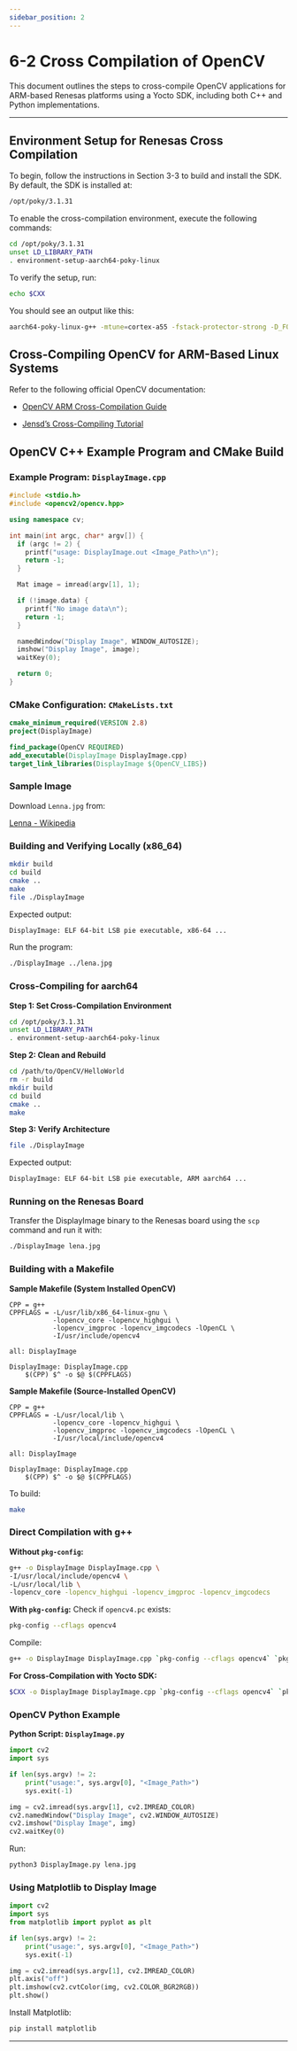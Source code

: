 ```yaml
---
sidebar_position: 2
---
```


# 6-2 Cross Compilation of OpenCV

This document outlines the steps to cross-compile OpenCV applications for ARM-based Renesas platforms using a Yocto SDK, including both C++ and Python implementations.

---

## Environment Setup for Renesas Cross Compilation
To begin, follow the instructions in Section 3-3 to build and install the SDK. By default, the SDK is installed at:

```bash
/opt/poky/3.1.31
```

To enable the cross-compilation environment, execute the following commands:

```bash
cd /opt/poky/3.1.31
unset LD_LIBRARY_PATH
. environment-setup-aarch64-poky-linux
```

To verify the setup, run:

```bash
echo $CXX
```

You should see an output like this:

```bash
aarch64-poky-linux-g++ -mtune=cortex-a55 -fstack-protector-strong -D_FORTIFY_SOURCE=2 ...
```

## Cross-Compiling OpenCV for ARM-Based Linux Systems
Refer to the following official OpenCV documentation:

- [OpenCV ARM Cross-Compilation Guide](https://docs.opencv.org/4.6.0/d0/d76/tutorial_arm_crosscompile_with_cmake.html)

- [Jensd’s Cross-Compiling Tutorial](https://jensd.be/1126/linux/cross-compiling-for-arm-or-aarch64-on-debian-or-ubuntu)

## OpenCV C++ Example Program and CMake Build
### Example Program: `DisplayImage.cpp`

```cpp
#include <stdio.h>
#include <opencv2/opencv.hpp>

using namespace cv;

int main(int argc, char* argv[]) {
  if (argc != 2) {
    printf("usage: DisplayImage.out <Image_Path>\n");
    return -1;
  }

  Mat image = imread(argv[1], 1);

  if (!image.data) {
    printf("No image data\n");
    return -1;
  }

  namedWindow("Display Image", WINDOW_AUTOSIZE);
  imshow("Display Image", image);
  waitKey(0);

  return 0;
}
```

### CMake Configuration: `CMakeLists.txt`

```cmake
cmake_minimum_required(VERSION 2.8)
project(DisplayImage)

find_package(OpenCV REQUIRED)
add_executable(DisplayImage DisplayImage.cpp)
target_link_libraries(DisplayImage ${OpenCV_LIBS})
```

### Sample Image
Download `Lenna.jpg` from:

[Lenna - Wikipedia](https://en.wikipedia.org/wiki/Lenna)

### Building and Verifying Locally (x86_64)

```bash
mkdir build
cd build
cmake ..
make
file ./DisplayImage
```

Expected output:

```bash
DisplayImage: ELF 64-bit LSB pie executable, x86-64 ...
```

Run the program:

```bash
./DisplayImage ../lena.jpg
```

### Cross-Compiling for aarch64
**Step 1: Set Cross-Compilation Environment**

```bash
cd /opt/poky/3.1.31
unset LD_LIBRARY_PATH
. environment-setup-aarch64-poky-linux
```

**Step 2: Clean and Rebuild**

```bash
cd /path/to/OpenCV/HelloWorld
rm -r build
mkdir build
cd build
cmake ..
make
```

**Step 3: Verify Architecture**

```bash
file ./DisplayImage
```

Expected output:

```bash
DisplayImage: ELF 64-bit LSB pie executable, ARM aarch64 ...
```

### Running on the Renesas Board
Transfer the DisplayImage binary to the Renesas board using the `scp` command and run it with:

```bash
./DisplayImage lena.jpg
```

### Building with a Makefile
**Sample Makefile (System Installed OpenCV)**

```make
CPP = g++
CPPFLAGS = -L/usr/lib/x86_64-linux-gnu \
           -lopencv_core -lopencv_highgui \
           -lopencv_imgproc -lopencv_imgcodecs -lOpenCL \
           -I/usr/include/opencv4

all: DisplayImage

DisplayImage: DisplayImage.cpp
	$(CPP) $^ -o $@ $(CPPFLAGS)
```

**Sample Makefile (Source-Installed OpenCV)**

```make
CPP = g++
CPPFLAGS = -L/usr/local/lib \
           -lopencv_core -lopencv_highgui \
           -lopencv_imgproc -lopencv_imgcodecs -lOpenCL \
           -I/usr/local/include/opencv4

all: DisplayImage

DisplayImage: DisplayImage.cpp
	$(CPP) $^ -o $@ $(CPPFLAGS)
```

To build:

```bash
make
```

### Direct Compilation with g++
**Without `pkg-config`:**

```bash
g++ -o DisplayImage DisplayImage.cpp \
-I/usr/local/include/opencv4 \
-L/usr/local/lib \
-lopencv_core -lopencv_highgui -lopencv_imgproc -lopencv_imgcodecs
```

**With `pkg-config`:**
Check if `opencv4.pc` exists:

```bash
pkg-config --cflags opencv4
```

Compile:

```bash
g++ -o DisplayImage DisplayImage.cpp `pkg-config --cflags opencv4` `pkg-config --libs opencv4`
```

**For Cross-Compilation with Yocto SDK:**

```bash
$CXX -o DisplayImage DisplayImage.cpp `pkg-config --cflags opencv4` `pkg-config --libs opencv4`
```

### OpenCV Python Example
**Python Script: `DisplayImage.py`**

```python
import cv2
import sys

if len(sys.argv) != 2:
    print("usage:", sys.argv[0], "<Image_Path>")
    sys.exit(-1)

img = cv2.imread(sys.argv[1], cv2.IMREAD_COLOR)
cv2.namedWindow("Display Image", cv2.WINDOW_AUTOSIZE)
cv2.imshow("Display Image", img)
cv2.waitKey(0)
```

Run:

```bash
python3 DisplayImage.py lena.jpg
```

### Using Matplotlib to Display Image

```python
import cv2
import sys
from matplotlib import pyplot as plt

if len(sys.argv) != 2:
    print("usage:", sys.argv[0], "<Image_Path>")
    sys.exit(-1)

img = cv2.imread(sys.argv[1], cv2.IMREAD_COLOR)
plt.axis("off")
plt.imshow(cv2.cvtColor(img, cv2.COLOR_BGR2RGB))
plt.show()
```

Install Matplotlib:

```bash
pip install matplotlib
```

---